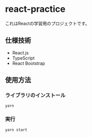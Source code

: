 # react-practice

これはReactの学習用のプロジェクトです。

## 仕様技術

- React.js
- TypeScript
- React Bootstrap

## 使用方法

### ライブラリのインストール
`yarn`

### 実行
`yarn start`